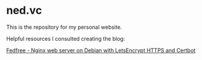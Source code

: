 # ned.vc

This is the repository for my personal website.

Helpful resources I consulted creating the blog:

[Fedfree - Nginx web server on Debian with LetsEncrypt HTTPS and Certbot](https://fedfree.org/docs/http/debian-nginx.html)
